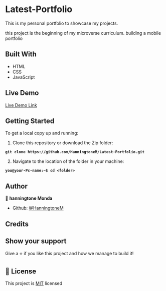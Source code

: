 # Latest-Portfolio

This is my personal portfolio to showcase my projects.


this project is the beginning of my microverse curriculum. building a mobile portfolio
## Built With

- HTML
- CSS
- JavaScript

## Live Demo

[Live Demo Link](https://hanningtonem.github.io/Latest-Portfolio/)

## Getting Started

To get a local copy up and running:

1. Clone this repository or download the Zip folder:

**``git clone https://github.com/HanningtoneM/Latest-Portfolio.git``**

2. Navigate to the location of the folder in your machine:

**``you@your-Pc-name:~$ cd <folder>``**

## Author

👤 **hanningtone Monda**

- Github: [@HanningtoneM](https://github.com/HanningtoneM)


## Credits



## Show your support

Give a ⭐️ if you like this project and how we manage to build it!

## 📝 License

This project is [MIT](./MIT.md) licensed
